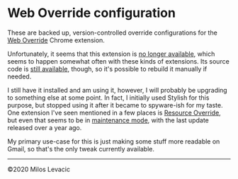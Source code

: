 # Web Override configuration

These are backed up, version-controlled override configurations for the [Web Override](https://weboverride.com/) Chrome extension.

Unfortunately, it seems that this extension is [no longer available](https://chrome.google.com/webstore/detail/web-override/lllllobkincmdnjfkbknjacacmnlajll), which seems to happen somewhat often with these kinds of extensions. Its source code is [still available](https://github.com/dcohenb/WebOverride), though, so it's possible to rebuild it manually if needed.

I still have it installed and am using it, however, I will probably be upgrading to something else at some point. In fact, I initially used Stylish for this purpose, but stopped using it after it became to spyware-ish for my taste. One extension I've seen mentioned in a few places is [Resource Override](https://chrome.google.com/webstore/detail/resource-override/pkoacgokdfckfpndoffpifphamojphii), but even that seems to be in [maintenance mode](https://github.com/kylepaulsen/ResourceOverride), with the last update released over a year ago.

My primary use-case for this is just making some stuff more readable on Gmail, so that's the only tweak currently available.

---

©2020 Milos Levacic
